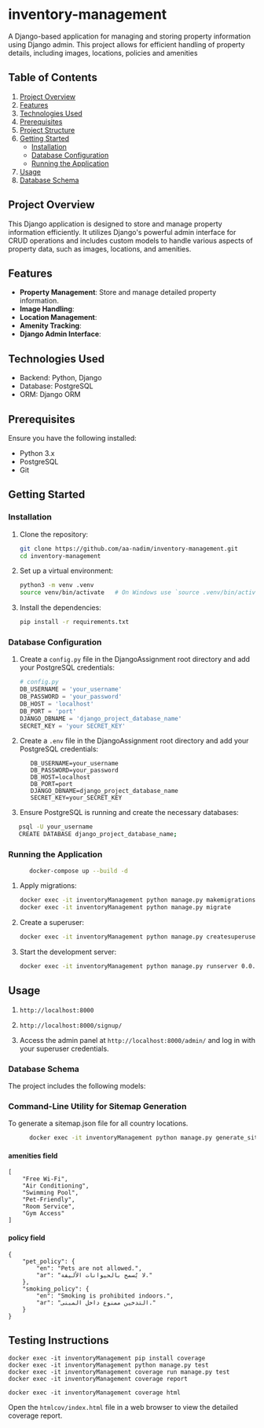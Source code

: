 # inventory-management

A Django-based application for managing and storing property information using Django admin. This project allows for efficient handling of property details, including images, locations, policies and amenities 

## Table of Contents

1. [Project Overview](#project-overview)
2. [Features](#features)
3. [Technologies Used](#technologies-used)
4. [Prerequisites](#prerequisites)
5. [Project Structure](#project-structure)
6. [Getting Started](#getting-started)
   - [Installation](#installation)
   - [Database Configuration](#database-configuration)
   - [Running the Application](#running-the-application)
7. [Usage](#usage)
8. [Database Schema](#database-schema)


## Project Overview

This Django application is designed to store and manage property information efficiently. It utilizes Django's powerful admin interface for CRUD operations and includes custom models to handle various aspects of property data, such as images, locations, and amenities.

## Features

- **Property Management**: Store and manage detailed property information.
- **Image Handling**: 
- **Location Management**: 
- **Amenity Tracking**: 
- **Django Admin Interface**: 

## Technologies Used

- Backend: Python, Django
- Database: PostgreSQL
- ORM: Django ORM

## Prerequisites

Ensure you have the following installed:
- Python 3.x
- PostgreSQL
- Git

## Getting Started

### Installation

1. Clone the repository:
   ```bash
   git clone https://github.com/aa-nadim/inventory-management.git
   cd inventory-management
   ```

2. Set up a virtual environment:
   ```bash
   python3 -m venv .venv 
   source venv/bin/activate   # On Windows use `source .venv/bin/activate`
   ```

3. Install the dependencies:
   ```bash
   pip install -r requirements.txt
   ```

### Database Configuration

1. Create a `config.py` file in the DjangoAssignment root directory and add your PostgreSQL credentials:

   ```python
   # config.py
   DB_USERNAME = 'your_username'
   DB_PASSWORD = 'your_password'
   DB_HOST = 'localhost'
   DB_PORT = 'port'
   DJANGO_DBNAME = 'django_project_database_name'
   SECRET_KEY = 'your SECRET_KEY'
   ```

2. Create a `.env` file in the DjangoAssignment root directory and add your PostgreSQL credentials:

   ```
      DB_USERNAME=your_username
      DB_PASSWORD=your_password
      DB_HOST=localhost
      DB_PORT=port
      DJANGO_DBNAME=django_project_database_name
      SECRET_KEY=your_SECRET_KEY
   ```

3. Ensure PostgreSQL is running and create the necessary databases:

```bash
   psql -U your_username
   CREATE DATABASE django_project_database_name;
```

### Running the Application

```bash
      docker-compose up --build -d
```
1. Apply migrations:
   ```bash
   docker exec -it inventoryManagement python manage.py makemigrations
   docker exec -it inventoryManagement python manage.py migrate
   ```

2. Create a superuser:
   ```bash
   docker exec -it inventoryManagement python manage.py createsuperuser
   ```

3. Start the development server:
   ```bash
   docker exec -it inventoryManagement python manage.py runserver 0.0.0.0:8000
   ```


## Usage

1. `http://localhost:8000`

2. `http://localhost:8000/signup/`

3. Access the admin panel at `http://localhost:8000/admin/` and log in with your superuser credentials.


### Database Schema

The project includes the following models:

### Command-Line Utility for Sitemap Generation

To generate a sitemap.json file for all country locations.
```bash
      docker exec -it inventoryManagement python manage.py generate_sitemap
```

#### amenities field 
```
[
    "Free Wi-Fi",
    "Air Conditioning",
    "Swimming Pool",
    "Pet-Friendly",
    "Room Service",
    "Gym Access"
]
```
#### policy field
```
{
    "pet_policy": {
        "en": "Pets are not allowed.",
        "ar": "لا يُسمح بالحيوانات الأليفة."
    },
    "smoking_policy": {
        "en": "Smoking is prohibited indoors.",
        "ar": "التدخين ممنوع داخل المبنى."
    }
}
```


## Testing Instructions

   ```
   docker exec -it inventoryManagement pip install coverage
   docker exec -it inventoryManagement python manage.py test
   docker exec -it inventoryManagement coverage run manage.py test
   docker exec -it inventoryManagement coverage report

   docker exec -it inventoryManagement coverage html
   ```

   Open the `htmlcov/index.html` file in a web browser to view the detailed coverage report.



